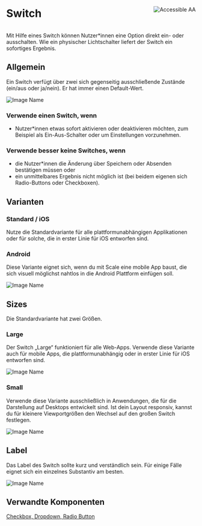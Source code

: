 <div style="display: inline-flex; align-items: center; justify-content: space-between; width: 100%;">
    <h1>Switch</h1>
    <img src="assets/aa.png" alt="Accessible AA" />
</div>

Mit Hilfe eines Switch können Nutzer\*innen eine Option direkt ein- oder ausschalten. Wie ein physischer Lichtschalter liefert der Switch ein sofortiges Ergebnis.

## Allgemein

Ein Switch verfügt über zwei sich gegenseitig ausschließende Zustände (ein/aus oder ja/nein). Er hat immer einen Default-Wert.

![Image Name](assets/3_components/switch/switch.png)

### Verwende einen Switch, wenn

- Nutzer\*innen etwas sofort aktivieren oder deaktivieren möchten, zum Beispiel als Ein-Aus-Schalter oder um Einstellungen vorzunehmen.

### Verwende besser keine Switches, wenn

- die Nutzer\*innen die Änderung über Speichern oder Absenden bestätigen müssen oder
- ein unmittelbares Ergebnis nicht möglich ist (bei beidem eigenen sich Radio-Buttons oder Checkboxen).

## Varianten

### Standard / iOS

Nutze die Standardvariante für alle plattformunabhängigen Applikationen oder für solche, die in erster Linie für iOS entworfen sind.

### Android

Diese Variante eignet sich, wenn du mit Scale eine mobile App baust, die sich visuell möglichst nahtlos in die Android Plattform einfügen soll.

![Image Name](assets/3_components/switch/switch_android.png)

## Sizes

Die Standardvariante hat zwei Größen.

### Large

Der Switch „Large“ funktioniert für alle Web-Apps. Verwende diese Variante auch für mobile Apps, die plattformunabhängig oder in erster Linie für iOS entworfen sind.

![Image Name](assets/3_components/switch/switch_large.png)

### Small

Verwende diese Variante ausschließlich in Anwendungen, die für die Darstellung auf Desktops entwickelt sind. Ist dein Layout responsiv, kannst du für kleinere Viewportgrößen den Wechsel auf den großen Switch festlegen.

![Image Name](assets/3_components/switch/switch_small.png)

## Label

Das Label des Switch sollte kurz und verständlich sein. Für einige Fälle eignet sich ein einzelnes Substantiv am besten.

![Image Name](assets/3_components/switch/switch_label.png)

## Verwandte Komponenten

[Checkbox, ](?path=/usage/components-checkbox--standard)
[Dropdown, ](?path=/usage/components-dropdown--standard)
[Radio Button](?path=/usage/components-radio-button--standard)
